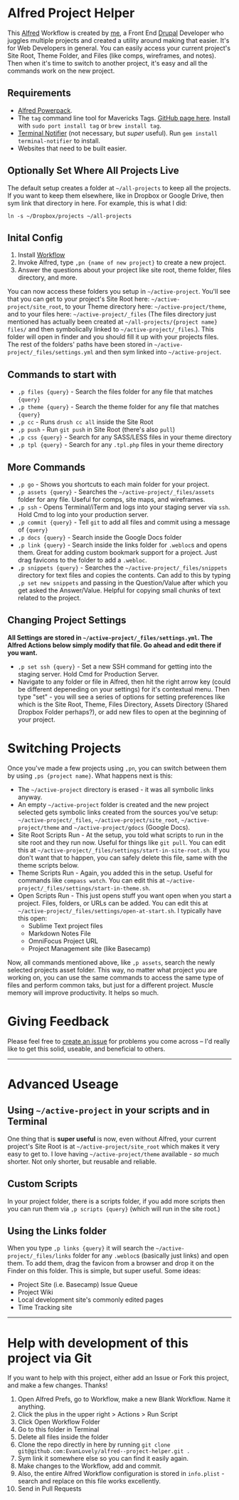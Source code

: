 # Alfred Project Helper

This [Alfred](http://alfredapp.com) Workflow is created by [me](http://evanlovely.com), a Front End [Drupal](http://drupal.org) Developer who juggles multiple projects and created a utility around making that easier. It's for Web Developers in general. You can easily access your current project's Site Root, Theme Folder, and Files (like comps, wireframes, and notes). Then when it's time to switch to another project, it's easy and all the commands work on the new project.


## Requirements

- [Alfred Powerpack](http://www.alfredapp.com/).
- The `tag` command line tool for Mavericks Tags. [GitHub page here](https://github.com/jdberry/tag). Install with `sudo port install tag` or `brew install tag`.
- [Terminal Notifier](https://github.com/alloy/terminal-notifier) (not necessary, but *super* useful). Run `gem install terminal-notifier` to install.
- Websites that need to be built easier.

## Optionally Set Where All Projects Live

The default setup creates a folder at `~/all-projects` to keep all the projects. If you want to keep them elsewhere, like in Dropbox or Google Drive, then sym link that directory in here. For example, this is what I did:

    ln -s ~/Dropbox/projects ~/all-projects


## Inital Config

1. Install [Workflow](https://github.com/EvanLovely/alfred--project-helper/blob/master/ProjectHelper.alfredworkflow?raw=true)
2. Invoke Alfred, type `,pn {name of new project}` to create a new project. 
3. Answer the questions about your project like site root, theme folder, files directory, and more.

You can now access these folders you setup in `~/active-project`. You'll see that you can get to your project's Site Root here: `~/active-project/site_root`, to your Theme directory here: `~/active-project/theme`, and to your files here: `~/active-project/_files` (The files directory just mentioned has actually been created at `~/all-projects/{project name} files/` and then symbolically linked to `~/active-project/_files`.). This folder will open in finder and you should fill it up with your projects files. The rest of the folders' paths have been stored in `~/active-project/_files/settings.yml` and then sym linked into `~/active-project`.

## Commands to start with

- `,p files {query}` - Search the files folder for any file that matches `{query}`
- `,p theme {query}` - Search the theme folder for any file that matches `{query}`
- `,p cc` - Runs `drush cc all` inside the Site Root
- `,p push` - Run `git push` in Site Root (there's also `pull`)
- `,p css {query}` - Search for any SASS/LESS files in your theme directory
- `,p tpl {query}` - Search for any `.tpl.php` files in your theme directory

## More Commands

- `,p go` - Shows you shortcuts to each main folder for your project.
- `,p assets {query}` - Searches the `~/active-project/_files/assets` folder for any file. Useful for comps, site maps, and wireframes.
- `,p ssh` - Opens Terminal/iTerm and logs into your staging server via `ssh`. Hold Cmd to log into your production server.
- `,p commit {query}` - Tell `git` to add all files and commit using a message of `{query}`
- `,p docs {query}` - Search inside the Google Docs folder
- `,p link {query}` - Search inside the links folder for `.webloc`s and opens them. Great for adding custom bookmark support for a project. Just drag favicons to the folder to add a `.webloc`.
- `,p snippets {query}` - Searches the `~/active-project/_files/snippets` directory for text files and copies the contents. Can add to this by typing `,p set new snippets` and passing in the Question/Value after which you get asked the Answer/Value. Helpful for copying small chunks of text related to the project.

## Changing Project Settings

**All Settings are stored in `~/active-project/_files/settings.yml`. The Alfred Actions below simply modify that file. Go ahead and edit there if you want.**

- `,p set ssh {query}` - Set a new SSH command for getting into the staging server. Hold Cmd for Production Server.
- Navigate to any folder or file in Alfred, then hit the right arrow key (could be different depeneding on your settings) for it's contextual menu. Then type "set" - you will see a series of options for setting preferences like which is the Site Root, Theme, Files Directory, Assets Directory (Shared Dropbox Folder perhaps?), or add new files to open at the beginning of your project. 


# Switching Projects

Once you've made a few projects using `,pn`, you can switch between them by using `,ps {project name}`. What happens next is this:

- The `~/active-project` directory is erased - it was all symbolic links anyway.
- An empty `~/active-project` folder is created and the new project selected gets symbolic links created from the sources you've setup: `~/active-project/_files`, `~/active-project/site_root`, `~/active-project/theme` and `~/active-project/gdocs` (Google Docs).
- Site Root Scripts Run - At the setup, you told what scripts to run in the site root and they run now. Useful for things like `git pull`. You can edit this at `~/active-project/_files/settings/start-in-site-root.sh`. If you don't want that to happen, you can safely delete this file, same with the theme scripts below.
- Theme Scripts Run - Again, you added this in the setup. Useful for commands like `compass watch`. You can edit this at `~/active-project/_files/settings/start-in-theme.sh`.
- Open Scripts Run - This just opens stuff you want open when you start a project. Files, folders, or URLs can be added. You can edit this at `~/active-project/_files/settings/open-at-start.sh`. I typically have this open: 
    - Sublime Text project files
    - Markdown Notes File
    - OmniFocus Project URL
    - Project Management site (like Basecamp)

Now, all commands mentioned above, like `,p assets`, search the newly selected projects asset folder. This way, no matter what project you are working on, you can use the same commands to access the same type of files and perform common taks, but just for a different project. Muscle memory will improve productivity. It helps so much.

# Giving Feedback

Please feel free to [create an issue](https://github.com/EvanLovely/alfred--project-helper/issues/new) for problems you come across – I'd really like to get this solid, useable, and beneficial to others.


---------------


# Advanced Useage

## Using `~/active-project` in your scripts and in Terminal

One thing that is **super useful** is now, even without Alfred, your current project's Site Root is at `~/active-project/site_root` which makes it very easy to get to. I love having `~/active-project/theme` available - *so* much shorter. Not only shorter, but reusable and reliable. 


## Custom Scripts

In your project folder, there is a scripts folder, if you add more scripts then you can run them via `,p scripts {query}` (which will run in the site root.)


## Using the Links folder

When you type `,p links {query}` it will search the `~/active-project/_files/links` folder for any `.webloc`s (basically just links) and open them. To add them, drag the favicon from a browser and drop it on the Finder on this folder. This is simple, but super useful. Some ideas:

- Project Site (i.e. Basecamp) Issue Queue
- Project Wiki
- Local development site's commonly edited pages
- Time Tracking site

-------

# Help with development of this project via Git

If you want to help with this project, either add an Issue or Fork this project, and make a few changes. Thanks!

1. Open Alfred Prefs, go to Workflow, make a new Blank Workflow. Name it anything.
2. Click the plus in the upper right > Actions > Run Script
3. Click Open Workflow Folder
4. Go to this folder in Terminal
5. Delete all files inside the folder
6. Clone the repo directly in here by running `git clone git@github.com:EvanLovely/alfred--project-helper.git .`
7. Sym link it somewhere else so you can find it easily again.
8. Make changes to the Workflow, add and commit. 
9. Also, the entire Alfred Workflow configuration is stored in `info.plist` - search and replace on this file works excellently. 
10. Send in Pull Requests

